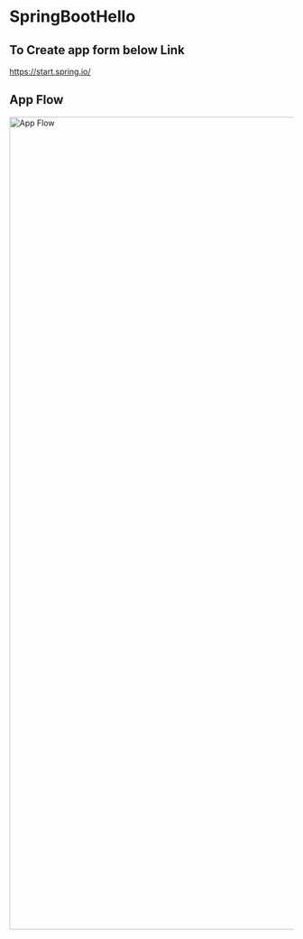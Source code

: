 # SpringBootHello

## To Create app form below Link 
https://start.spring.io/

## App Flow
<img width="1440" alt="App Flow" src="https://user-images.githubusercontent.com/47211382/125171991-bcb18900-e1d4-11eb-9ddc-1405270065eb.png">
